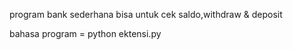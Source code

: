 program bank sederhana 
bisa untuk cek saldo,withdraw & deposit 

bahasa program = python ektensi.py
